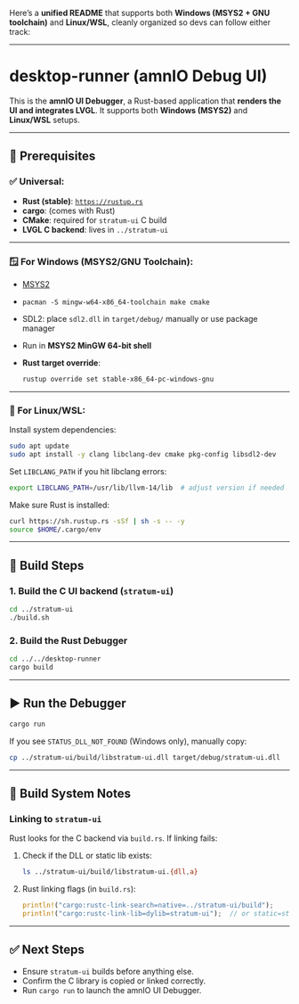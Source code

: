 Here’s a **unified README** that supports both **Windows (MSYS2 + GNU toolchain)** and **Linux/WSL**, cleanly organized so devs can follow either track:

---

# desktop-runner (amnIO Debug UI)

This is the **amnIO UI Debugger**, a Rust-based application that **renders the UI and integrates LVGL**.
It supports both **Windows (MSYS2)** and **Linux/WSL** setups.

---

## 🧰 Prerequisites

### ✅ Universal:

* **Rust (stable)**: [`https://rustup.rs`](https://rustup.rs)
* **cargo**: (comes with Rust)
* **CMake**: required for `stratum-ui` C build
* **LVGL C backend**: lives in `../stratum-ui`

---

### 🪟 For **Windows (MSYS2/GNU Toolchain)**:

* [MSYS2](https://www.msys2.org)
* `pacman -S mingw-w64-x86_64-toolchain make cmake`
* SDL2: place `sdl2.dll` in `target/debug/` manually or use package manager
* Run in **MSYS2 MinGW 64-bit shell**
* **Rust target override**:

  ```sh
  rustup override set stable-x86_64-pc-windows-gnu
  ```

---

### 🐧 For **Linux/WSL**:

Install system dependencies:

```sh
sudo apt update
sudo apt install -y clang libclang-dev cmake pkg-config libsdl2-dev
```

Set `LIBCLANG_PATH` if you hit libclang errors:

```sh
export LIBCLANG_PATH=/usr/lib/llvm-14/lib  # adjust version if needed
```

Make sure Rust is installed:

```sh
curl https://sh.rustup.rs -sSf | sh -s -- -y
source $HOME/.cargo/env
```

---

## 🔨 Build Steps

### 1. Build the C UI backend (`stratum-ui`)

```sh
cd ../stratum-ui
./build.sh
```

### 2. Build the Rust Debugger

```sh
cd ../../desktop-runner
cargo build
```

---

## ▶️ Run the Debugger

```sh
cargo run
```

If you see `STATUS_DLL_NOT_FOUND` (Windows only), manually copy:

```sh
cp ../stratum-ui/build/libstratum-ui.dll target/debug/stratum-ui.dll
```

---

## 🧱 Build System Notes

### Linking to `stratum-ui`

Rust looks for the C backend via `build.rs`. If linking fails:

1. Check if the DLL or static lib exists:

   ```sh
   ls ../stratum-ui/build/libstratum-ui.{dll,a}
   ```

2. Rust linking flags (in `build.rs`):

   ```rust
   println!("cargo:rustc-link-search=native=../stratum-ui/build");
   println!("cargo:rustc-link-lib=dylib=stratum-ui");  // or static=stratum-ui
   ```

---

## ✅ Next Steps

* Ensure `stratum-ui` builds before anything else.
* Confirm the C library is copied or linked correctly.
* Run `cargo run` to launch the amnIO UI Debugger.